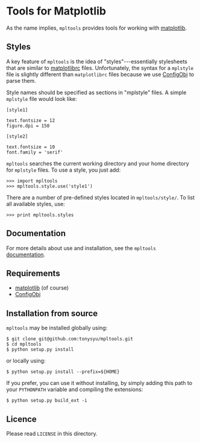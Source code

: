 Tools for Matplotlib
====================

As the name implies, `mpltools` provides tools for working with
[matplotlib][1].


Styles
------

A key feature of `mpltools` is the idea of "styles"---essentially stylesheets
that are similar to [matplotlibrc][2] files. Unfortunately, the syntax for
a `mplstyle` file is slightly different than `matplotlibrc` files because
we use [ConfigObj][3] to parse them.

Style names should be specified as sections in "mplstyle" files.  A simple
`mplstyle` file would look like:

    [style1]

    text.fontsize = 12
    figure.dpi = 150

    [style2]

    text.fontsize = 10
    font.family = 'serif'

`mpltools` searches the current working directory and your home directory for
`mplstyle` files. To use a style, you just add:

    >>> import mpltools
    >>> mpltools.style.use('style1')

There are a number of pre-defined styles located in `mpltools/style/`. To list
all available styles, use:

    >>> print mpltools.styles


Documentation
-------------

For more details about use and installation, see the `mpltools` [documentation][4].


Requirements
------------

* [matplotlib][1] (of course)
* [ConfigObj][3]


Installation from source
------------------------

`mpltools` may be installed globally using:

    $ git clone git@github.com:tonysyu/mpltools.git
    $ cd mpltools
    $ python setup.py install

or locally using:

    $ python setup.py install --prefix=${HOME}

If you prefer, you can use it without installing, by simply adding
this path to your `PYTHONPATH` variable and compiling the extensions:

    $ python setup.py build_ext -i


Licence
-------

Please read `LICENSE` in this directory.


[1]: http://matplotlib.sourceforge.net/
[2]: http://matplotlib.sourceforge.net/users/customizing.html
[3]: http://www.voidspace.org.uk/python/configobj.html
[4]: http://readthedocs.org/docs/mpltools/en/latest/

